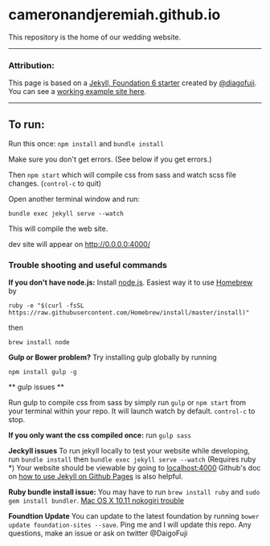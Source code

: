 # cameronandjeremiah.github.io

This repository is the home of our wedding website.

---

### Attribution:

This page is based on a [Jekyll, Foundation 6 starter](https://github.com/daigofuji/jekyll-foundation-6-starter) created by [@diagofuji](https://twitter.com/DaigoFuji). You can see a [working example site here](http://daigofuji.github.io/jekyll-foundation-6-starter/).

---

## To run:

Run this once:
  `npm install` and `bundle install`

Make sure you don't get errors. (See below if you get errors.)

Then 
  `npm start`
which will compile css from sass and watch scss file changes. (`control-c` to quit)

Open another terminal window and run:

`bundle exec jekyll serve --watch`

This will compile the web site.

dev site will appear on http://0.0.0.0:4000/

### Trouble shooting and useful commands

**If you don't have node.js:**
Install [node.js](https://nodejs.org/en/). Easiest way it to use [Homebrew](http://brew.sh/) by

  `ruby -e "$(curl -fsSL https://raw.githubusercontent.com/Homebrew/install/master/install)"`

then

  `brew install node`

**Gulp or Bower problem?**
Try installing gulp globally by running 

  `npm install gulp -g`

** gulp issues **

Run gulp to compile css from sass by simply run `gulp` or `npm start` from your terminal within your repo. 
It will launch watch by default. <code>control-c</code> to stop. 

**If you only want the css compiled once:** 
run `gulp sass`

**Jeckyll issues**
To run jekyll locally to test your website while developing, run `bundle install` then `bundle exec jekyll serve --watch` (Requires ruby *) Your website should be viewable by going to [localhost:4000](http://localhost:4000/)
Github's doc on [how to use Jekyll on Github Pages](https://help.github.com/articles/using-jekyll-with-pages) is also helpful. 

**Ruby bundle install issue:**
You may have to run `brew install ruby` and `sudo gem install bundler`. [Mac OS X 10.11 nokogiri trouble](http://stackoverflow.com/questions/23668684/failed-to-build-gem-native-extension-when-i-run-bundle-install)

**Foundtion Update**
You can update to the latest foundation by running `bower update foundation-sites --save`. Ping me and I will update this repo. Any questions, make an issue or ask on twitter @DaigoFuji